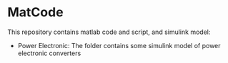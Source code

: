 # MatCode
This repository contains matlab code and script, and simulink model:

- Power Electronic: The folder contains some simulink model of power electronic converters

